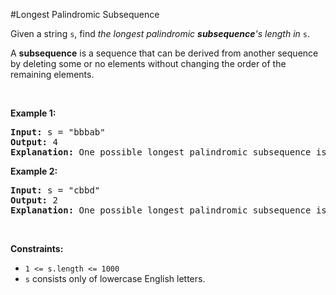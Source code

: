 #Longest Palindromic Subsequence
<p>Given a string <code>s</code>, find <em>the longest palindromic <strong>subsequence</strong>'s length in</em> <code>s</code>.</p>
<p>A <strong>subsequence</strong> is a sequence that can be derived from another sequence by deleting some or no elements without changing the order of the remaining elements.</p>
<p> </p>
<p><strong class="example">Example 1:</strong></p>
<pre><strong>Input:</strong> s = "bbbab"
<strong>Output:</strong> 4
<strong>Explanation:</strong> One possible longest palindromic subsequence is "bbbb".
</pre>
<p><strong class="example">Example 2:</strong></p>
<pre><strong>Input:</strong> s = "cbbd"
<strong>Output:</strong> 2
<strong>Explanation:</strong> One possible longest palindromic subsequence is "bb".
</pre>
<p> </p>
<p><strong>Constraints:</strong></p>
<ul>
<li><code>1 &lt;= s.length &lt;= 1000</code></li>
<li><code>s</code> consists only of lowercase English letters.</li>
</ul>

